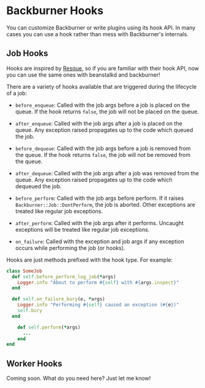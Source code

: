 # Backburner Hooks

You can customize Backburner or write plugins using its hook API. 
In many cases you can use a hook rather than mess with Backburner's internals.

## Job Hooks 

Hooks are inspired by [Resque](https://github.com/defunkt/resque/blob/master/docs/HOOKS.md), so
if you are familiar with their hook API, now you can use the same ones with beanstalkd and backburner!

There are a variety of hooks available that are triggered during the lifecycle of a job:

* `before_enqueue`: Called with the job args before a job is placed on the queue.
  If the hook returns `false`, the job will not be placed on the queue.

* `after_enqueue`: Called with the job args after a job is placed on the queue.
  Any exception raised propagates up to the code which queued the job.

* `before_dequeue`: Called with the job args before a job is removed from the queue.
  If the hook returns `false`, the job will not be removed from the queue.

* `after_dequeue`: Called with the job args after a job was removed from the queue.
  Any exception raised propagates up to the code which dequeued the job.

* `before_perform`: Called with the job args before perform. If it raises
  `Backburner::Job::DontPerform`, the job is aborted. Other exceptions
  are treated like regular job exceptions.

* `after_perform`: Called with the job args after it performs. Uncaught
  exceptions will be treated like regular job exceptions.

* `on_failure`: Called with the exception and job args if any exception occurs
  while performing the job (or hooks).

Hooks are just methods prefixed with the hook type. For example:

```ruby
class SomeJob
  def self.before_perform_log_job(*args)
    Logger.info "About to perform #{self} with #{args.inspect}"
  end

  def self.on_failure_bury(e, *args)
    Logger.info "Performing #{self} caused an exception (#{e})"
    self.bury
  end

	def self.perform(*args)
	  ...
	end
end
```

## Worker Hooks

Coming soon. What do you need here? Just let me know!

